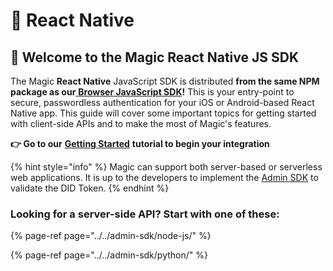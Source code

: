 # 📱 React Native

## 🚀 Welcome to the Magic React Native JS SDK

The Magic **React Native** JavaScript SDK is distributed **from the same NPM package as our**[ **Browser JavaScript SDK**](../browser-js/)**!** This is your entry-point to secure, passwordless authentication for your iOS or Android-based React Native app. This guide will cover some important topics for getting started with client-side APIs and to make the most of Magic's features.

**👉 Go to our** [**Getting Started**](get-started.md) **tutorial to begin your integration**

{% hint style="info" %}
Magic can support both server-based or serverless web applications. It is up to the developers to implement the [Admin SDK](../../admin-sdk/node-js/) to validate the DID Token.
{% endhint %}

### Looking for a server-side API? Start with one of these:

{% page-ref page="../../admin-sdk/node-js/" %}

{% page-ref page="../../admin-sdk/python/" %}



